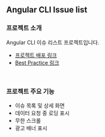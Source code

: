 ## Angular CLI Issue list

### 프로젝트 소개
Angular CLI 이슈 리스트 프로젝트입니다.
- [프로젝트 배포 링크](https://angular-cli-issue-list-delta.vercel.app/)
- [Best Practice 링크](https://github.com/preonboarding-FE-6team/week1-2)
<br>

### 프로젝트 주요 기능
- 이슈 목록 및 상세 화면
- 데이터 요청 중 로딩 표시
- 무한 스크롤
- 광고 배너 표시
<br>
